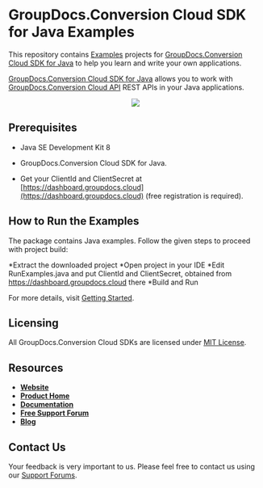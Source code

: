 # GroupDocs.Conversion Cloud SDK for Java Examples

This repository contains [Examples](Examples) projects for [GroupDocs.Conversion Cloud SDK for Java](https://github.com/groupdocs-conversion-cloud/groupdocs-conversion-cloud-java) to help you learn and write your own applications.

[GroupDocs.Conversion Cloud SDK for Java](https://products.groupdocs.cloud/conversion/java) allows you to work with [GroupDocs.Conversion Cloud API](https://products.groupdocs.cloud/conversion) REST APIs in your Java applications.

<p align="center">
  <a title="Download complete GroupDocs.Conversion Cloud SDK Java Example source code" href="https://github.com/groupdocs-conversion-cloud/groupdocs-conversion-cloud-java-samples/archive/master.zip">
	<img src="https://raw.github.com/AsposeExamples/java-examples-dashboard/master/images/downloadZip-Button-Large.png" />
  </a>
</p>

## Prerequisites

+ Java SE Development Kit 8

+ GroupDocs.Conversion Cloud SDK for Java.

+ Get your ClientId and ClientSecret at [https://dashboard.groupdocs.cloud](https://dashboard.groupdocs.cloud) (free registration is required).

## How to Run the Examples

The package contains Java examples. Follow the given steps to proceed with project build:

*Extract the downloaded project
*Open project in your IDE
*Edit RunExamples.java and put ClientId and ClientSecret, obtained from https://dashboard.groupdocs.cloud there
*Build and Run

For more details, visit  [Getting Started](https://docs.groupdocs.cloud/display/conversioncloud/Getting+Started).

## Licensing

All GroupDocs.Conversion Cloud SDKs are licensed under [MIT License](LICENSE).

## Resources

+ [**Website**](https://www.groupdocs.cloud)
+ [**Product Home**](https://products.groupdocs.cloud/conversion)
+ [**Documentation**](https://docs.groupdocs.cloud/conversion/)
+ [**Free Support Forum**](https://forum.groupdocs.cloud/c/conversion)
+ [**Blog**](https://blog.groupdocs.cloud/category/conversion)

## Contact Us

Your feedback is very important to us. Please feel free to contact us using our [Support Forums](https://forum.groupdocs.cloud/c/conversion).
